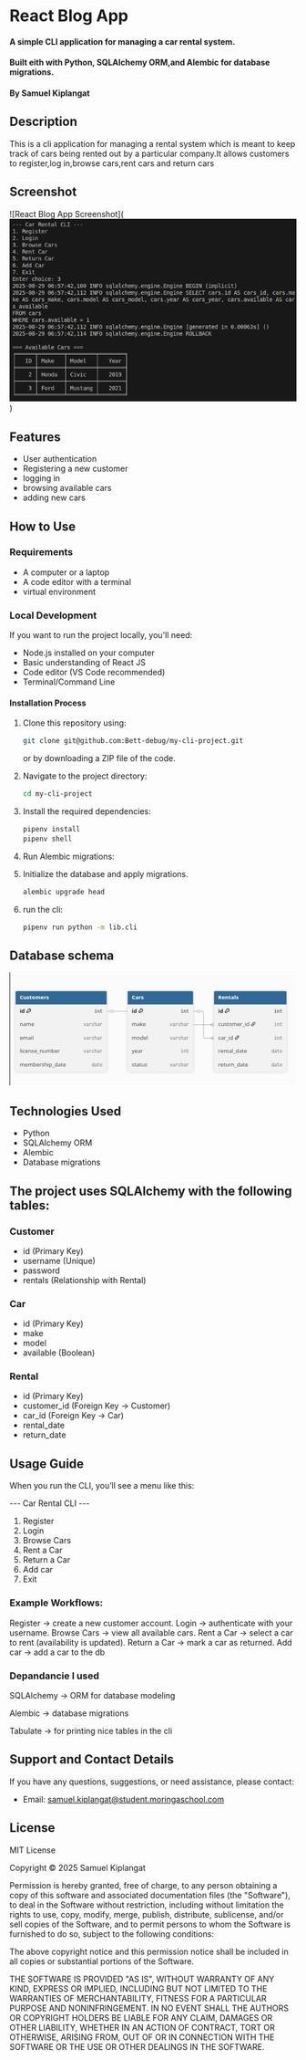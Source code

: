 # React Blog App

#### A simple CLI application for managing a car rental system.
#### Built eith with Python, SQLAlchemy ORM,and Alembic for database migrations.
#### By **Samuel Kiplangat**

## Description

This is a cli application for managing  a rental system which is meant to keep track of cars being rented out by a  particular company.It allows customers to register,log in,browse cars,rent cars and return cars
## Screenshot

![React Blog App Screenshot](![alt text](image.png))

## Features

- User authentication
- Registering a new customer
- logging in 
- browsing available cars
- adding new cars

## How to Use

### Requirements

- A computer or a laptop
- A code editor with a terminal
- virtual environment





### Local Development

If you want to run the project locally, you'll need:

- Node.js installed on your computer
- Basic understanding of React JS
- Code editor (VS Code recommended)
- Terminal/Command Line

#### Installation Process

1. Clone this repository using:

   ```bash
   git clone git@github.com:Bett-debug/my-cli-project.git
   ```

   or by downloading a ZIP file of the code.

2. Navigate to the project directory:

   ```bash
   cd my-cli-project
   ```

3. Install the required dependencies:

   ```bash
   pipenv install
   pipenv shell
   ```

4. Run Alembic migrations:
5. Initialize the database and apply migrations.
   ```bash
   alembic upgrade head
   ```

6. run the cli:
    ```bash
    pipenv run python -m lib.cli
    ```

## Database schema 

![database schema](image-1.png)

## Technologies Used

- Python
- SQLAlchemy ORM
- Alembic
- Database migrations

## The project uses SQLAlchemy with the following tables:

### Customer

- id (Primary Key)
- username (Unique)
- password
- rentals (Relationship with Rental)

### Car

- id (Primary Key)
- make
- model
- available (Boolean)

### Rental

- id (Primary Key)
- customer_id (Foreign Key → Customer)
- car_id (Foreign Key → Car)
- rental_date
- return_date


## Usage Guide

When you run the CLI, you’ll see a menu like this:


--- Car Rental CLI ---
1. Register
2. Login
3. Browse Cars
4. Rent a Car
5. Return a Car
6. Add car
7. Exit


### Example Workflows:

Register → create a new customer account.
Login → authenticate with your username.
Browse Cars → view all available cars.
Rent a Car → select a car to rent (availability is updated).
Return a Car → mark a car as returned.
Add car → add a car to the db


### Depandancie I used

SQLAlchemy
→ ORM for database modeling

Alembic
→ database migrations

Tabulate
→ for printing nice tables in the cli




## Support and Contact Details

If you have any questions, suggestions, or need assistance, please contact:

- Email: <samuel.kiplangat@student.moringaschool.com>

## License

MIT License

Copyright &copy; 2025 Samuel Kiplangat

Permission is hereby granted, free of charge, to any person obtaining a copy of this software and associated documentation files (the "Software"), to deal in the Software without restriction, including without limitation the rights to use, copy, modify, merge, publish, distribute, sublicense, and/or sell copies of the Software, and to permit persons to whom the Software is furnished to do so, subject to the following conditions:

The above copyright notice and this permission notice shall be included in all copies or substantial portions of the Software.

THE SOFTWARE IS PROVIDED "AS IS", WITHOUT WARRANTY OF ANY KIND, EXPRESS OR IMPLIED, INCLUDING BUT NOT LIMITED TO THE WARRANTIES OF MERCHANTABILITY, FITNESS FOR A PARTICULAR PURPOSE AND NONINFRINGEMENT. IN NO EVENT SHALL THE AUTHORS OR COPYRIGHT HOLDERS BE LIABLE FOR ANY CLAIM, DAMAGES OR OTHER LIABILITY, WHETHER IN AN ACTION OF CONTRACT, TORT OR OTHERWISE, ARISING FROM, OUT OF OR IN CONNECTION WITH THE SOFTWARE OR THE USE OR OTHER DEALINGS IN THE SOFTWARE.